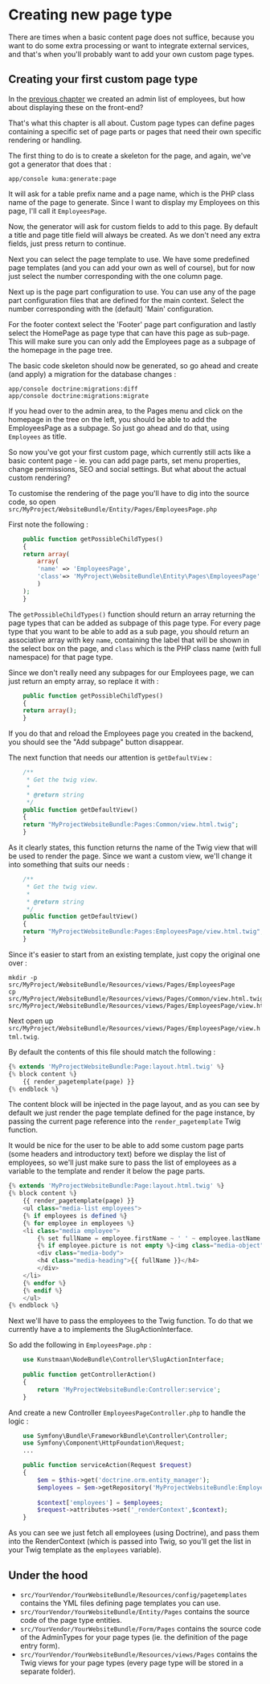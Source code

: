 # Creating new page type

There are times when a basic content page does not suffice, because you want to do some extra processing or want to integrate external services, and that's when you'll probably want to add your own custom page types.

## Creating your first custom page type

In the [previous chapter](04-02-creating-an-adminlist.md) we created an admin list of employees, but how about displaying these on the front-end?

That's what this chapter is all about. Custom page types can define pages containing a specific set of page parts or pages that need their own specific rendering or handling.

The first thing to do is to create a skeleton for the page, and again, we've got a generator that does that :

```
app/console kuma:generate:page
```

It will ask for a table prefix name and a page name, which is the PHP class name of the page to generate. Since I want to display my Employees on this page, I'll call it `EmployeesPage`.

Now, the generator will ask for custom fields to add to this page. By default a title and page title field will always be created. As we don't need any extra fields, just press return to continue.

Next you can select the page template to use. We have some predefined page templates (and you can add your own as well of course), but for now just select the number corresponding with the one column page.

Next up is the page part configuration to use. You can use any of the page part configuration files that are defined for the main context. Select the number corresponding with the (default) 'Main' configuration.

For the footer context select the 'Footer' page part configuration and lastly select the HomePage as page type that can have this page as sub-page. This will make sure you can only add the Employees page as a subpage of the homepage
in the page tree.

The basic code skeleton should now be generated, so go ahead and create (and apply) a migration for the database changes :

```
app/console doctrine:migrations:diff
app/console doctrine:migrations:migrate
```

If you head over to the admin area, to the Pages menu and click on the homepage in the tree on the left, you should be able to add the EmployeesPage as a subpage. So just go ahead and do that, using `Employees` as title.

So now you've got your first custom page, which currently still acts like a basic content page - ie. you can add page parts, set menu properties, change permissions, SEO and social settings. But what about the actual custom rendering?

To customise the rendering of the page you'll have to dig into the source code, so open `src/MyProject/WebsiteBundle/Entity/Pages/EmployeesPage.php`

First note the following :

```php
    public function getPossibleChildTypes()
    {
	return array(
	    array(
		'name' => 'EmployeesPage',
		'class'=> 'MyProject\WebsiteBundle\Entity\Pages\EmployeesPage'
	    )
	);
    }
```

The ```getPossibleChildTypes()``` function should return an array returning the page types that can be added as subpage of this page type. For every page type that you want to be able to add as a sub page, you should return an associative
array  with key `name`, containing the label that will be shown in the select box on the page, and `class` which is the PHP class name (with full namespace) for that page type.

Since we don't really need any subpages for our Employees page, we can just return an empty array, so replace it with :

```php
    public function getPossibleChildTypes()
    {
	return array();
    }
```

If you do that and reload the Employees page you created in the backend, you should see the "Add subpage" button disappear.

The next function that needs our attention is `getDefaultView` :

```php
    /**
     * Get the twig view.
     *
     * @return string
     */
    public function getDefaultView()
    {
	return "MyProjectWebsiteBundle:Pages:Common/view.html.twig";
    }
```

As it clearly states, this function returns the name of the Twig view that will be used to render the page. Since we want a custom view, we'll change it into something that suits our needs :

```php
    /**
     * Get the twig view.
     *
     * @return string
     */
    public function getDefaultView()
    {
	return "MyProjectWebsiteBundle:Pages:EmployeesPage/view.html.twig";
    }
```

Since it's easier to start from an existing template, just copy the original one over :

```
mkdir -p src/MyProject/WebsiteBundle/Resources/views/Pages/EmployeesPage
cp src/MyProject/WebsiteBundle/Resources/views/Pages/Common/view.html.twig src/MyProject/WebsiteBundle/Resources/views/Pages/EmployeesPage/view.html.twig
```

Next open up `src/MyProject/WebsiteBundle/Resources/views/Pages/EmployeesPage/view.html.twig`.

By default the contents of this file should match the following :

```php
{% extends 'MyProjectWebsiteBundle:Page:layout.html.twig' %}
{% block content %}
    {{ render_pagetemplate(page) }}
{% endblock %}
```

The content block will be injected in the page layout, and as you can see by default we just render the page template defined for the page instance, by passing the current page reference into the `render_pagetemplate` Twig function.

It would be nice for the user to be able to add some custom page parts (some headers and introductory text) before we display the list of employees, so we'll just make sure to pass the list of employees as a variable to the template and
render it below the page parts.

```php
{% extends 'MyProjectWebsiteBundle:Page:layout.html.twig' %}
{% block content %}
    {{ render_pagetemplate(page) }}
    <ul class="media-list employees">
    {% if employees is defined %}
	{% for employee in employees %}
	<li class="media employee">
	    {% set fullName = employee.firstName ~ ' ' ~ employee.lastName %}
	    {% if employee.picture is not empty %}<img class="media-object" src="{{ asset(employee.picture.url | imagine_filter('employee_thumbnail')) }}" alt="{{ fullName }}" />{% endif %}
	    <div class="media-body">
		<h4 class="media-heading">{{ fullName }}</h4>
	    </div>
	</li>
	{% endfor %}
    {% endif %}
    </ul>
{% endblock %}
```

Next we'll have to pass the employees to the Twig function. To do that we currently have a to implements the SlugActionInterface.

So add the following in `EmployeesPage.php` :

```php
    use Kunstmaan\NodeBundle\Controller\SlugActionInterface;
    
    public function getControllerAction()
    {
        return 'MyProjectWebsiteBundle:Controller:service';
    }
```

And create a new Controller `EmployeesPageController.php` to handle the logic :

```php
    use Symfony\Bundle\FrameworkBundle\Controller\Controller;
    use Symfony\Component\HttpFoundation\Request;
    ...

    public function serviceAction(Request $request)
    {
        $em = $this->get('doctrine.orm.entity_manager');
        $employees = $em->getRepository('MyProjectWebsiteBundle:Employee')->findAll();
        
        $context['employees'] = $employees;
        $request->attributes->set('_renderContext',$context);
    }
```

As you can see we just fetch all employees (using Doctrine), and pass them into the RenderContext (which is passed into Twig, so you'll get the list in your Twig template as the `employees` variable).


## Under the hood

- `src/YourVendor/YourWebsiteBundle/Resources/config/pagetemplates` contains the YML files defining page templates you can use.
- `src/YourVendor/YourWebsiteBundle/Entity/Pages` contains the source code of the page type entities.
- `src/YourVendor/YourWebsiteBundle/Form/Pages` contains the source code of the AdminTypes for your page types (ie. the definition of the page entry form).
- `src/YourVendor/YourWebsiteBundle/Resources/views/Pages` contains the Twig views for your page types (every page type will be stored in a separate folder).